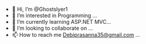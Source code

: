 - 👋 Hi, I’m @Ghostslyer1
- 👀 I’m interested in Programming ...
- 🌱 I’m currently learning ASP.NET MVC...
- 💞️ I’m looking to collaborate on ...
- 📫 How to reach me Debiprasanna35@gmail.com ...

<!---
Ghostslyer1/Ghostslyer1 is a ✨ special ✨ repository because its `README.md` (this file) appears on your GitHub profile.
You can click the Preview link to take a look at your changes.
--->
